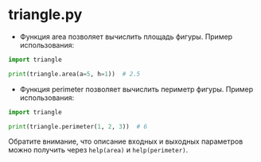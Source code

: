 # triangle.py

- Функция area позволяет вычислить площадь фигуры.
  Пример использования:

```python
import triangle

print(triangle.area(a=5, h=1))  # 2.5
```

- Функция perimeter позволяет вычислить периметр фигуры.
  Пример использования:

```python 
import triangle

print(triangle.perimeter(1, 2, 3))  # 6
```

Обратите внимание, что описание входных и выходных параметров можно получить через `help(area)` и `help(perimeter)`.